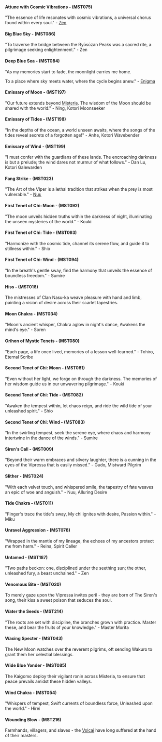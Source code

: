#### Attune with Cosmic Vibrations - (MST075)
"The essence of life resonates with cosmic vibrations, a universal chorus found within every soul." - [Zen](../heroes-of-rathe/zen-about.md)

#### Big Blue Sky - (MST086)
"To traverse the bridge between the Ryōsōzan Peaks was a sacred rite, a pilgrimage seeking enlightenment." - Zen

#### Deep Blue Sea - (MST084)
"As my memories start to fade, the moonlight carries me home.

To a place where sky meets water, where the cycle begins anew." - [Enigma](../heroes-of-rathe/enigma-about.md)

#### Emissary of Moon - (MST197)
"Our future extends beyond [Misteria](../regions/rathe/misteria/misteria.md). The wisdom of the Moon should be shared with the world." - Ning, Kotori Moonseeker

#### Emissary of Tides - (MST198)
"In the depths of the ocean, a world unseen awaits, where the songs of the tides reveal secrets of a forgotten age!" - Anhe, Kotori Wavebender

#### Emissary of Wind - (MST199)
"I must confer with the guardians of these lands. The encroaching darkness is but a prelude; the wind dares not murmur of what follows." - Dan Lu, Kotori Galewarden

#### Fang Strike - (MST023)
"The Art of the Viper is a lethal tradition that strikes when the prey is most vulnerable." - [Nuu](../heroes-of-rathe/nuu-about.md)

#### First Tenet of Chi: Moon - (MST092)
"The moon unveils hidden truths within the darkness of night, illuminating the unseen mysteries of the world." - Kouki

#### First Tenet of Chi: Tide - (MST093)
"Harmonize with the cosmic tide, channel its serene flow, and guide it to stillness within." - Shio

#### First Tenet of Chi: Wind - (MST094)
"In the breath's gentle sway, find the harmony that unveils the essence of boundless freedom." - Sumire

#### Hiss - (MST016)
The mistresses of Clan Nasu-ka weave pleasure with hand and limb, painting a vision of desire across their scarlet tapestries.

#### Moon Chakra - (MST034)
"Moon's ancient whisper, Chakra aglow in night's dance, Awakens the mind's eye." - Soren

#### Orihon of Mystic Tenets - (MST080)
"Each page, a life once lived, memories of a lesson well-learned." - Tohiro, Eternal Scribe

#### Second Tenet of Chi: Moon - (MST081)
"Even without her light, we forge on through the darkness. The memories of her wisdom guide us in our unwavering pilgrimage." - Kouki

#### Second Tenet of Chi: Tide - (MST082)
"Awaken the tempest within, let chaos reign, and ride the wild tide of your unleashed spirit." - Shio

#### Second Tenet of Chi: Wind - (MST083)
"In the swirling tempest, seek the serene eye, where chaos and harmony intertwine in the dance of the winds." - Sumire

#### Siren's Call - (MST009)
"Beyond their warm embraces and silvery laughter, there is a cunning in the eyes of the Vipressa that is easily missed." - Gudo, Mistward Pilgrim

#### Slither - (MST024)
"With each velvet touch, and whispered smile, the tapestry of fate weaves an epic of woe and anguish." - Nuu, Alluring Desire

#### Tide Chakra - (MST011)
"Finger's trace the tide's sway, My chi ignites with desire, Passion within." - Miku

#### Unravel Aggression - (MST078)
"Wrapped in the mantle of my lineage, the echoes of my ancestors protect me from harm." - Reina, Spirit Caller

#### Untamed - (MST187)
"Two paths beckon: one, disciplined under the seething sun; the other, unleashed fury, a beast unchained." - Zen

#### Venomous Bite - (MST020)
To merely gaze upon the Vipressa invites peril - they are born of The Siren's song, their kiss a sweet poison that seduces the soul.

#### Water the Seeds - (MST214)
"The roots are set with discipline, the branches grown with practice. Master these, and bear the fruits of your knowledge." - Master Morita

#### Waxing Specter - (MST043)
The New Moon watches over the reverent pilgrims, oft sending Wakuro to grant them her celestial blessings.

#### Wide Blue Yonder - (MST085)
The Kaigomo deploy their vigilant ronin across Misteria, to ensure that peace prevails amidst these hidden valleys.

#### Wind Chakra - (MST054)
"Whispers of tempest, Swift currents of boundless force, Unleashed upon the world." - Hirei

#### Wounding Blow - (MST216)
Farmhands, villagers, and slaves - the [Volcai](~Volcai) have long suffered at the hand of their masters.

